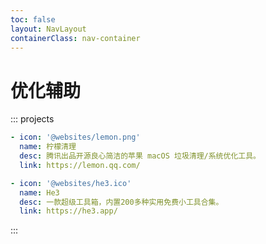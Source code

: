 ```yaml
---
toc: false
layout: NavLayout
containerClass: nav-container
---
```


# 优化辅助

::: projects

```yaml
- icon: '@websites/lemon.png'
  name: 柠檬清理
  desc: 腾讯出品开源良心简洁的苹果 macOS 垃圾清理/系统优化工具。
  link: https://lemon.qq.com/

- icon: '@websites/he3.ico'
  name: He3
  desc: 一款超级工具箱，内置200多种实用免费小工具合集。
  link: https://he3.app/
```

:::
